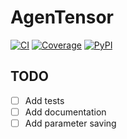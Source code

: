 # AgenTensor

[![CI](https://github.com/ShaojieJiang/agentensor/actions/workflows/ci.yml/badge.svg?event=push)](https://github.com/ShaojieJiang/agentensor/actions/workflows/ci.yml?query=branch%3Amain)
[![Coverage](https://coverage-badge.samuelcolvin.workers.dev/ShaojieJiang/agentensor.svg)](https://coverage-badge.samuelcolvin.workers.dev/redirect/ShaojieJiang/agentensor)
[![PyPI](https://img.shields.io/pypi/v/pydantic-ai.svg)](https://pypi.python.org/pypi/pydantic-ai)

## TODO

- [ ] Add tests
- [ ] Add documentation
- [ ] Add parameter saving
